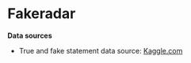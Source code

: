 # Fakeradar

**Data sources**

- True and fake statement data source: <a href="https://www.kaggle.com/datasets/clmentbisaillon/fake-and-real-news-dataset">Kaggle.com</a>
